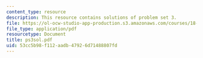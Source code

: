 ```yaml
---
content_type: resource
description: This resource contains solutions of problem set 3.
file: https://ol-ocw-studio-app-production.s3.amazonaws.com/courses/18-435j-quantum-computation-fall-2003/53cc5b98f112aadb47926d71488807fd_ps3sol.pdf
file_type: application/pdf
resourcetype: Document
title: ps3sol.pdf
uid: 53cc5b98-f112-aadb-4792-6d71488807fd
---
```

